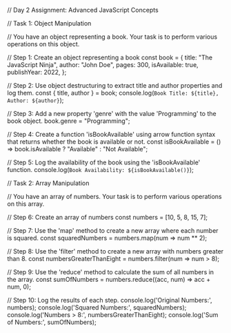 // Day 2 Assignment: Advanced JavaScript Concepts

// Task 1: Object Manipulation

// You have an object representing a book. Your task is to perform various operations on this object.

// Step 1: Create an object representing a book
const book = {
title: "The JavaScript Ninja",
author: "John Doe",
pages: 300,
isAvailable: true,
publishYear: 2022,
};

// Step 2: Use object destructuring to extract title and author properties and log them.
const { title, author } = book;
console.log(`Book Title: ${title}, Author: ${author}`);

// Step 3: Add a new property 'genre' with the value 'Programming' to the book object.
book.genre = "Programming";

// Step 4: Create a function 'isBookAvailable' using arrow function syntax that returns whether the book is available or not.
const isBookAvailable = () => book.isAvailable ? "Available" : "Not Available";

// Step 5: Log the availability of the book using the 'isBookAvailable' function.
console.log(`Book Availability: ${isBookAvailable()}`);

// Task 2: Array Manipulation

// You have an array of numbers. Your task is to perform various operations on this array.

// Step 6: Create an array of numbers
const numbers = [10, 5, 8, 15, 7];

// Step 7: Use the 'map' method to create a new array where each number is squared.
const squaredNumbers = numbers.map(num => num \*\* 2);

// Step 8: Use the 'filter' method to create a new array with numbers greater than 8.
const numbersGreaterThanEight = numbers.filter(num => num > 8);

// Step 9: Use the 'reduce' method to calculate the sum of all numbers in the array.
const sumOfNumbers = numbers.reduce((acc, num) => acc + num, 0);

// Step 10: Log the results of each step.
console.log('Original Numbers:', numbers);
console.log('Squared Numbers:', squaredNumbers);
console.log('Numbers > 8:', numbersGreaterThanEight);
console.log('Sum of Numbers:', sumOfNumbers);
